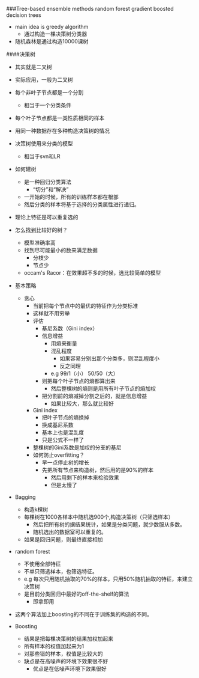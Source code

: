###Tree-based ensemble methods
    random forest
    gradient boosted decision trees
- main idea is greedy algorithm
    - 通过构造一棵决策树分类器
- 随机森林是通过构造10000课树

####决策树
- 其实就是二叉树
- 实际应用，一般为二叉树
- 每个非叶子节点都是一个分割
    - 相当于一个分类条件
- 每个叶子节点都是一类性质相同的样本
- 用同一种数据存在多种构造决策树的情况

- 决策树使用来分类的模型
    - 相当于svn和LR
- 如何建树
    - 是一种回归分类算法
        - “切分”和“解决”
    - 一开始的时候，所有的训练样本都在根部
    - 然后分类的样本将基于选择的分类属性进行递归。
- 理论上特征是可以重复选的
- 怎么找到比较好的树？
    - 模型准确率高
    - 找到尽可能最小的数来满足数据
        - 分枝少
        - 节点少
    - occam's Racor：在效果超不多的时候，选比较简单的模型
- 基本策略
    - 贪心
        - 当前把每个节点中的最优的特征作为分类标准
        - 这样就不用穷举
        - 评估
            - 基尼系数（Gini index）
            - 信息增益
                - 用熵来衡量
                - 混乱程度
                    - 如果容易分别出那个分类多，则混乱程度小
                    - 反之同理
                - e.g 99/1（小） 50/50（大）
            - 则把每个叶子节点的熵都算出来
                - 然后整棵树的熵则是用所有叶子节点的熵加权
            - 把分割前的熵减掉分割之后的，就是信息增益
                - 如果比较大，那么就比较好
         - Gini index
             - 把叶子节点的熵换掉
             - 换成基尼系数
             - 基本上也是混乱度
             - 只是公式不一样了
         - 整棵树的Gini系数是加权的分支的基尼
         - 如何防止overfitting？
             - 早一点停止树的增长
             - 先把所有节点来构造树，然后用的是90%的样本
                 - 然后用剩下的样本来检验效果
                 - 但是太慢了
- Bagging
    - 构造k棵树
    - 每棵树在1000各样本中随机选900个,构造决策树（只筛选样本）
        - 然后把所有树的据结果统计，如果是分类问题，就少数服从多数。
        - 随机选出的数据室可以重复的。
    - 如果是回归问题，则最终直接相加
- random forest
    - 不使用全部特征
    - 不单只筛选样本，也筛选特征。
    - e.g 每次只用随机抽取的70%的样本，只用50%随机抽取的特征，来建立决策树
    - 是目前分类回归中最好的off-the-shelf的算法
        - 即拿即用

- 这两个算法加上boosting的不同在于训练集的构造的不同。
- Boosting
    - 结果是把每棵决策树的结果加权加起来
    - 所有样本的权值加起来为1
    - 对那些错的样本，权值是比较大的
    - 缺点是在高噪声的环境下效果很不好
        - 优点是在低噪声环境下效果很好
    
   
         
         
         
         
         
         
         
         
         
         
         
         
         
         
         
         
         
         
         
         
         
         
         
         
          